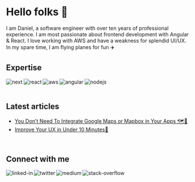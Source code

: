 # Hello folks 👋 

I am Daniel, a software engineer with over ten years of professional experience. I am most passionate about frontend development with Angular & React. I love working with AWS and have a weakness for splendid UI/UX. In my spare time, I am flying planes for fun ✈️


## Expertise
<img align="left" alt="next" src="https://img.shields.io/badge/NextJs%20-%23232F3E?logo=next.js&logoColor=white&style=for-the-badge" />
<img align="left" alt="react" src="https://img.shields.io/badge/react%20-%23232F3E.svg?&style=for-the-badge&logo=react&logoColor=%2361DAFB" />
<img align="left" alt="aws" src="https://img.shields.io/badge/Amazon%20AWS-%23232F3E?logo=amazon-aws&logoColor=white&style=for-the-badge" />
<img align="left" alt="angular" src="https://img.shields.io/badge/angular%20-%23232F3E.svg?&style=for-the-badge&logo=angular&logoColor=%23FFFFF" />
<img align="left" alt="nodejs" src="https://img.shields.io/badge/node.js%20-%23232F3E.svg?&style=for-the-badge&logo=node.js&logoColor=white" />

<br/><br/>

## Latest articles
- [You Don’t Need To Integrate Google Maps or Mapbox in Your Apps 🗺️📍](https://betterprogramming.pub/you-dont-need-to-integrate-google-maps-or-mapbox-in-your-apps-cd54e87f86a4)
- [Improve Your UX in Under 10 Minutes💖](https://javascript.plainenglish.io/improve-your-ux-in-under-10-minutes-f5c38359a294)

<br/>

## Connect with me
[<img align="left" alt="linked-in" src="https://img.shields.io/badge/linkedin-%230077B5.svg?&style=for-the-badge&logo=linkedin&logoColor=white" />](https://www.linkedin.com/in/danielreiser/)
[<img align="left" alt="twitter" src="https://img.shields.io/badge/twitter-%231DA1F2.svg?&style=for-the-badge&logo=twitter&logoColor=white" />](https://twitter.com/danielreiser)
[<img align="left" alt="medium" src="https://img.shields.io/badge/medium-%2312100E.svg?&style=for-the-badge&logo=medium&logoColor=white" />](https://medium.com/@danielreiser)
[<img align="left" alt="stack-overflow" src="https://img.shields.io/badge/stack%20overflow-FE7A16?logo=stack-overflow&logoColor=white&style=for-the-badge" />](https://stackoverflow.com/users/227187/danielreiser)

<!--
**danielreiser/danielreiser** is a ✨ _special_ ✨ repository because its `README.md` (this file) appears on your GitHub profile.

Here are some ideas to get you started:

- 🔭 I’m currently working on ...
- 🌱 I’m currently learning ...
- 👯 I’m looking to collaborate on ...
- 🤔 I’m looking for help with ...
- 💬 Ask me about ...
- 📫 How to reach me: ...
- 😄 Pronouns: ...
- ⚡ Fun fact: ...
-->
